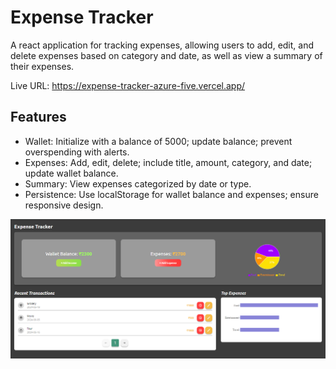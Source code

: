 # Expense Tracker
A react application for tracking expenses, allowing users to add, edit, and delete expenses based on category and date, as well as view a summary of their expenses.

Live URL: https://expense-tracker-azure-five.vercel.app/

## Features

- Wallet: Initialize with a balance of 5000; update balance; prevent overspending with alerts.
- Expenses: Add, edit, delete; include title, amount, category, and date; update wallet balance.
- Summary: View expenses categorized by date or type.
- Persistence: Use localStorage for wallet balance and expenses; ensure responsive design.

![Screenshot](image-1.png)